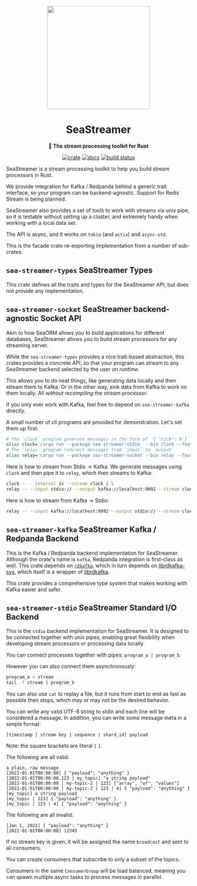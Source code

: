 <div align="center">

  <img src="https://raw.githubusercontent.com/SeaQL/sea-orm/master/docs/SeaQL logo dual.png" width="280"/>

  <h1>SeaStreamer</h1>

  <p>
    <strong>🌊 The stream processing toolkit for Rust</strong>
  </p>

  [![crate](https://img.shields.io/crates/v/sea-streamer.svg)](https://crates.io/crates/sea-streamer)
  [![docs](https://docs.rs/sea-streamer/badge.svg)](https://docs.rs/sea-streamer)
  [![build status](https://github.com/SeaQL/sea-streamer/actions/workflows/rust.yml/badge.svg)](https://github.com/SeaQL/sea-streamer/actions/workflows/rust.yml)

</div>

SeaStreamer is a stream processing toolkit to help you build stream processors in Rust.

We provide integration for Kafka / Redpanda behind a generic trait interface, so your program can be backend-agnostic. Support for Redis Stream is being planned.

SeaStreamer also provides a set of tools to work with streams via unix pipe, so it is testable without setting up a cluster,
and extremely handy when working with a local data set.

The API is async, and it works on `tokio` (and `actix`) and `async-std`.

This is the facade crate re-exporting implementation from a number of sub-crates.

## `sea-streamer-types` SeaStreamer Types

This crate defines all the traits and types for the SeaStreamer API, but does not provide any implementation.

## `sea-streamer-socket` SeaStreamer backend-agnostic Socket API

Akin to how SeaORM allows you to build applications for different databases, SeaStreamer allows you to build
stream processors for any streaming server.

While the `sea-streamer-types` provides a nice trait-based abstraction, this crates provides a concrete API,
so that your program can stream to any SeaStreamer backend selected by the user *on runtime*.

This allows you to do neat things, like generating data locally and then stream them to Kafka. Or in the other
way, sink data from Kafka to work on them locally. All _without recompiling_ the stream processor.

If you only ever work with Kafka, feel free to depend on `sea-streamer-kafka` directly.

A small number of cli programs are provided for demonstration. Let's set them up first:

```sh
# The `clock` program generate messages in the form of `{ "tick": N }`
alias clock='cargo run --package sea-streamer-stdio  --bin clock --features=executables'
# The `relay` program redirect messages from `input` to `output`
alias relay='cargo run --package sea-streamer-socket --bin relay --features=executables'
```

Here is how to stream from Stdio -> Kafka. We generate messages using `clock` and then pipe it to `relay`,
which then streams to Kafka:

```sh
clock -- --interval 1s --stream clock | \
relay -- --input stdio:// --output kafka://localhost:9092 --stream clock
```

Here is how to stream from Kafka -> Stdio:

```sh
relay -- --input kafka://localhost:9092 --output stdio:// --stream clock
```

## `sea-streamer-kafka` SeaStreamer Kafka / Redpanda Backend

This is the Kafka / Redpanda backend implementation for SeaStreamer. Although the crate's name is `kafka`,
Redpanda integration is first-class as well. This crate depends on [`rdkafka`](https://docs.rs/rdkafka),
which in turn depends on [librdkafka-sys](https://docs.rs/librdkafka-sys), which itself is a wrapper of
[librdkafka](https://docs.confluent.io/platform/current/clients/librdkafka/html/index.html).

This crate provides a comprehensive type system that makes working with Kafka easier and safer.

## `sea-streamer-stdio` SeaStreamer Standard I/O Backend

This is the `stdio` backend implementation for SeaStreamer. It is designed to be connected together with unix pipes,
enabling great flexibility when developing stream processors or processing data locally.

You can connect processes together with pipes: `program_a | program_b`.

However you can also connect them asynchronously:

```sh
program_a > stream
tail -f stream | program_b
```

You can also use `cat` to replay a file, but it runs from start to end as fast as possible then stops,
which may or may not be the desired behavior.

You can write any valid UTF-8 string to stdin and each line will be considered a message. In addition, you can write some message meta in a simple format:

```log
[timestamp | stream key | sequence | shard_id] payload
```

Note: the square brackets are literal `[` `]`.

The following are all valid:

```log
a plain, raw message
[2022-01-01T00:00:00] { "payload": "anything" }
[2022-01-01T00:00:00.123 | my_topic] "a string payload"
[2022-01-01T00:00:00 | my-topic-2 | 123] ["array", "of", "values"]
[2022-01-01T00:00:00 | my-topic-2 | 123 | 4] { "payload": "anything" }
[my_topic] a string payload
[my_topic | 123] { "payload": "anything" }
[my_topic | 123 | 4] { "payload": "anything" }
```

The following are all invalid:

```log
[Jan 1, 2022] { "payload": "anything" }
[2022-01-01T00:00:00] 12345
```

If no stream key is given, it will be assigned the name `broadcast` and sent to all consumers.

You can create consumers that subscribe to only a subset of the topics.

Consumers in the same `ConsumerGroup` will be load balanced, meaning you can spawn multiple async tasks to process messages in parallel.
